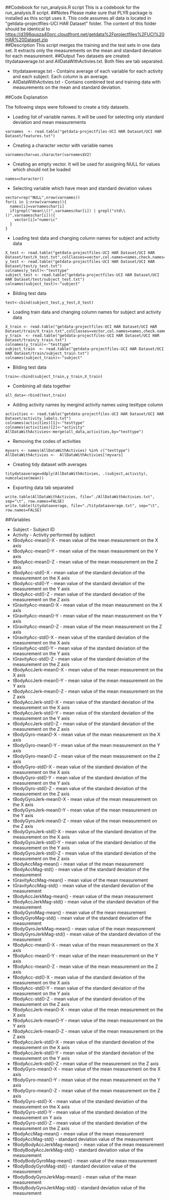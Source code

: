 ##Codebook for run_analysis.R script
This is a codebook for the run_analysis.R script.
##Notes
Please make sure that PLYR package is installed as this script uses it. 
This code assumes all data is located in "getdata-projectfiles-UCI HAR Dataset" folder. The content of this folder should be identical to https://d396qusza40orc.cloudfront.net/getdata%2Fprojectfiles%2FUCI%20HAR%20Dataset.zip  
##Description
This script merges the training and the test sets in one data set. It extracts only the measurements on the mean and standard deviation for each measurement. 
##Output
Two datasets are created: titydataaverage.txt and AllDataWithActivies.txt. Both files are tab separated.
* titydataaverage.txt - Contains average of each variable for each activity and each subject. Each column is an average.
* AllDataWithActivies.txt - Contains combined test and training data with measurements on the mean and standard deviation. 

##Code Explanation

The following steps were followed to create a tidy datasets.  

* Loading list of variable names. It will be used for selecting only standard deviation and mean measurements

```
varnames  <- read.table("getdata-projectfiles-UCI HAR Dataset/UCI HAR Dataset/features.txt")
```
* Creating a character vector with variable names

```
varnameschar=as.character(varnames$V2)
```
* Creating an empty vector. It will be used for assigning NULL for values which should not be loaded

```
names=character()
```
* Selecting variable which have mean and standard deviation values

```
vector=rep("NULL",nrow(varnames))
for(i in 1:nrow(varnames)){
  names[i]=varnameschar[i]
  if(grepl("mean\\()",varnameschar[i]) | grepl("std\\()",varnameschar[i])){   
    vector[i]="numeric"
  }
}
```
* Loading test data and changing column names for subject and activity data

```
X_test <- read.table("getdata-projectfiles-UCI HAR Dataset/UCI HAR Dataset/test/X_test.txt",colClasses=vector,col.names=names,check.names="false")
y_test <- read.table("getdata-projectfiles-UCI HAR Dataset/UCI HAR Dataset/test/y_test.txt")
colnames(y_test)<-"testtype"
subject_test <- read.table("getdata-projectfiles-UCI HAR Dataset/UCI HAR Dataset/test/subject_test.txt")
colnames(subject_test)<-"subject"
```
* Bilding test data

```
test<-cbind(subject_test,y_test,X_test)
```
* Loading train data and changing column names for subject and activity data

```
X_train <- read.table("getdata-projectfiles-UCI HAR Dataset/UCI HAR Dataset/train/X_train.txt",colClasses=vector,col.names=names,check.names="false") 
y_train  <- read.table("getdata-projectfiles-UCI HAR Dataset/UCI HAR Dataset/train/y_train.txt") 
colnames(y_train)<-"testtype" 
subject_train  <- read.table("getdata-projectfiles-UCI HAR Dataset/UCI HAR Dataset/train/subject_train.txt") 
colnames(subject_train)<-"subject"
```
* Bilding test data
```
train<-cbind(subject_train,y_train,X_train)
```
* Combining all data together

```
all_data<-rbind(test,train)
```
* Adding activity names by mergind activity names using testtype column

```
activities <- read.table("getdata-projectfiles-UCI HAR Dataset/UCI HAR Dataset/activity_labels.txt") 
colnames(activities)[1]<-"testtype" 
colnames(activities)[2]<-"activity" 
AllDataWithActivies<-merge(all_data,activities,by="testtype")
```
* Removing the codes of activities

```
myvars <- names(AllDataWithActivies) %in% c("testtype")  
AllDataWithActivies <-  AllDataWithActivies[!myvars]
```
* Creating tidy dataset with averages
```
titydataaverage=ddply(AllDataWithActivies, .(subject,activity), numcolwise(mean))
```

* Exporting data tab separated

```
write.table(AllDataWithActivies, file="./AllDataWithActivies.txt", sep="\t", row.names=FALSE) 
write.table(titydataaverage, file="./titydataaverage.txt", sep="\t", row.names=FALSE)
```


##Variables 
* Subject - Subject ID
* Activity - Activity performed by subject 
* tBodyAcc-mean()-X - mean value of the mean measurement on the X axis 
* tBodyAcc-mean()-Y - mean value of the mean measurement on the Y axis 
* tBodyAcc-mean()-Z - mean value of the mean measurement on the Z axis
* tBodyAcc-std()-X - mean value of the standard deviation of the measurement on the X axis 
* tBodyAcc-std()-Y - mean value of the standard deviation of the measurement on the Y axis 
* tBodyAcc-std()-Z - mean value of the standard deviation of the measurement on the Z axis 
* tGravityAcc-mean()-X - mean value of the mean measurement on the X axis 
* tGravityAcc-mean()-Y - mean value of the mean measurement on the Y axis 
* tGravityAcc-mean()-Z - mean value of the mean measurement on the Z axis
* tGravityAcc-std()-X - mean value of the standard deviation of the measurement on the X axis 
* tGravityAcc-std()-Y - mean value of the standard deviation of the measurement on the Y axis 
* tGravityAcc-std()-Z - mean value of the standard deviation of the measurement on the Z axis
* tBodyAccJerk-mean()-X - mean value of the mean measurement on the X axis 
* tBodyAccJerk-mean()-Y - mean value of the mean measurement on the Y axis 
* tBodyAccJerk-mean()-Z - mean value of the mean measurement on the Z axis 
* tBodyAccJerk-std()-X - mean value of the standard deviation of the measurement on the X axis 
* tBodyAccJerk-std()-Y - mean value of the standard deviation of the measurement on the Y axis 
* tBodyAccJerk-std()-Z - mean value of the standard deviation of the measurement on the Z axis 
* tBodyGyro-mean()-X - mean value of the mean measurement on the X axis 
* tBodyGyro-mean()-Y - mean value of the mean measurement on the Y axis 
* tBodyGyro-mean()-Z - mean value of the mean measurement on the Z axis 
* tBodyGyro-std()-X - mean value of the standard deviation of the measurement on the X axis 
* tBodyGyro-std()-Y - mean value of the standard deviation of the measurement on the Y axis 
* tBodyGyro-std()-Z - mean value of the standard deviation of the measurement on the Z axis 
* tBodyGyroJerk-mean()-X - mean value of the mean measurement on the X axis 
* tBodyGyroJerk-mean()-Y - mean value of the mean measurement on the Y axis 
* tBodyGyroJerk-mean()-Z - mean value of the mean measurement on the Z axis 
* tBodyGyroJerk-std()-X - mean value of the standard deviation of the measurement on the X axis 
* tBodyGyroJerk-std()-Y - mean value of the standard deviation of the measurement on the Y axis 
* tBodyGyroJerk-std()-Z - mean value of the standard deviation of the measurement on the Z axis
* tBodyAccMag-mean() - mean value of the mean measurement 
* tBodyAccMag-std() - mean value of the standard deviation of the measurement 
* tGravityAccMag-mean() - mean value of the mean measurement
* tGravityAccMag-std() - mean value of the standard deviation of the measurement
* tBodyAccJerkMag-mean() - mean value of the mean measurement
* tBodyAccJerkMag-std() - mean value of the standard deviation of the measurement
* tBodyGyroMag-mean() - mean value of the mean measurement
* tBodyGyroMag-std() - mean value of the standard deviation of the measurement
* tBodyGyroJerkMag-mean() - mean value of the mean measurement
* tBodyGyroJerkMag-std() - mean value of the standard deviation of the measurement
* fBodyAcc-mean()-X - mean value of the mean measurement on the X axis
* fBodyAcc-mean()-Y - mean value of the mean measurement on the Y axis 
* fBodyAcc-mean()-Z - mean value of the mean measurement on the Z axis 
* fBodyAcc-std()-X - mean value of the standard deviation of the measurement on the X axis
* fBodyAcc-std()-Y - mean value of the standard deviation of the measurement on the Y axis 
* fBodyAcc-std()-Z - mean value of the standard deviation of the measurement on the Z axis 
* fBodyAccJerk-mean()-X - mean value of the mean measurement on the X axis
* fBodyAccJerk-mean()-Y - mean value of the mean measurement on the Y axis 
* fBodyAccJerk-mean()-Z - mean value of the mean measurement on the Z axis 
* fBodyAccJerk-std()-X - mean value of the standard deviation of the measurement on the X axis
* fBodyAccJerk-std()-Y - mean value of the standard deviation of the measurement on the Y axis
* fBodyAccJerk-std()-Z - mean value of the measurement on the Z axis 
* fBodyGyro-mean()-X - mean value of the mean measurement on the X axis
* fBodyGyro-mean()-Y - mean value of the mean measurement on the Y axis 
* fBodyGyro-mean()-Z - mean value of the mean measurement on the Z axis 
* fBodyGyro-std()-X - mean value of the standard deviation of the measurement on the X axis
* fBodyGyro-std()-Y - mean value of the standard deviation of the measurement on Y axis
* fBodyGyro-std()-Z - mean value of the standard deviation of the measurement on the Z axis
* fBodyAccMag-mean() - mean value of the mean measurement
* fBodyAccMag-std() - standard deviation value of the measurement
* fBodyBodyAccJerkMag-mean() - mean value of the mean measurement
* fBodyBodyAccJerkMag-std() - standard deviation value of the measurement
* fBodyBodyGyroMag-mean() - mean value of the mean measurement
* fBodyBodyGyroMag-std() - standard deviation value of the measurement
* fBodyBodyGyroJerkMag-mean() - mean value of the mean measurement
* fBodyBodyGyroJerkMag-std() - standard deviation value of the measurement
